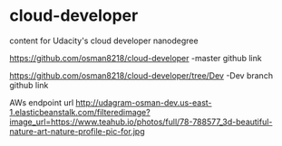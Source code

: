 # cloud-developer
content for Udacity's cloud developer nanodegree


https://github.com/osman8218/cloud-developer -master github link



https://github.com/osman8218/cloud-developer/tree/Dev -Dev branch github link

AWs endpoint url
http://udagram-osman-dev.us-east-1.elasticbeanstalk.com/filteredimage?image_url=https://www.teahub.io/photos/full/78-788577_3d-beautiful-nature-art-nature-profile-pic-for.jpg

